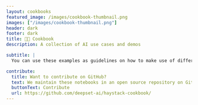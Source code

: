 ```yaml
---
layout: cookbooks
featured_image: /images/cookbook-thumbnail.png
images: ["/images/cookbook-thumbnail.png"]
header: dark
footer: dark
title: 🧑‍🍳 Cookbook
description: A collection of AI use cases and demos

subtitle: |
  You can use these examples as guidelines on how to make use of different model providers, vector databases, retrieval techniques and more with Haystack. Most of them showcase a specific, small demo.

contribute:
  title: Want to contribute on GitHub?
  text: We maintain these notebooks in an open source repository on GitHub. If you’d like to contribute, go to the repository to submit your edits or suggest a new example.
  buttonText: Contribute
  url: https://github.com/deepset-ai/haystack-cookbook/
---
```

